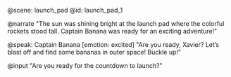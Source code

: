 @scene: launch_pad
@id: launch_pad_1

@narrate
"The sun was shining bright at the launch pad where the colorful rockets stood tall. Captain Banana was ready for an exciting adventure!"

@speak: Captain Banana
[emotion: excited]
"Are you ready, Xavier? Let’s blast off and find some bananas in outer space! Buckle up!"

@input
"Are you ready for the countdown to launch?"